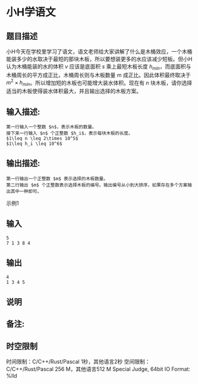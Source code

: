 # 小H学语文

## 题目描述

小H今天在学校里学习了语文，语文老师给大家讲解了什么是木桶效应，一个木桶能装多少的水取决于最短的那块木板，所以要想装更多的水应该减少短板。但小H认为木桶能装的水的体积 $v$ 应该是底面积 $s$ 乘上最短木板长度 $h_{min}$，而底面积与木桶周长的平方成正比，木桶周长则与木板数量 $m$ 成正比。因此体积最终取决于 $m^2 \times h_{min}$。所以增加短的木板也可能增大装水体积。现在有 $n$ 块木板，请你选择适当的木板使得装水体积最大，并且输出选择的木板方案。  


## 输入描述:
    
    
    第一行输入一个整数 $n$，表示木板的数量。  
    接下来一行输入 $n$ 个正整数 $h_i$，表示每块木板的长度。  
    $1\leq n \leq 2\times 10^5$  
    $1\leq h_i \leq 10^6$  
    

## 输出描述:
    
    
    第一行输出一个正整数 $m$ 表示选择的木板数量。  
    第二行输出 $m$ 个正整数表示选择木板的编号。输出编号从小到大排序，如果存在多个方案输出其中一种即可。  
    

示例1 

## 输入
    
    
    5
    7 1 3 8 4

## 输出
    
    
    4
    1 3 4 5

## 说明


## 备注:



## 时空限制

时间限制：C/C++/Rust/Pascal 1秒，其他语言2秒
空间限制：C/C++/Rust/Pascal 256 M，其他语言512 M
Special Judge, 64bit IO Format: %lld